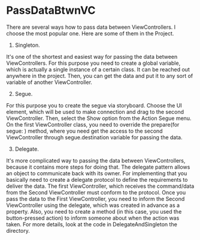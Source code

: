 # PassDataBtwnVC
There are several ways how to pass data between ViewControllers. I choose the most popular one. Here are some of them in the Project. 

1. Singleton.

It's one of the shortest and easiest way for passing the data between ViewControllers. For this purpose you need to create a global variable, which is actually a single instance of a certain class. It can be reached out anywhere in the project. 
Then, you can get the data and put it to any sort of variable of another ViewController.

2. Segue.

For this purpose you to create the segue via storyboard. Choose the UI element, which will be used to make connection and drag to the second ViewController. 
Then, select the Show option from the Action Segue menu. On the first ViewController class, you need to override the prepare(for segue: ) method, where you need get the access to the second ViewController through segue.destination variable for passing the data.

3. Delegate.

 It's more complicated way to passing the data between ViewControllers, because it contains more steps for doing that. The delegate pattern allows an object to communicate back with its owner. 
 For implementing that you basically need to create a delegate protocol to define the requirements to deliver the data. The first ViewController, which receives the command/data from the Second ViewController must conform to the protocol. 
 Once you pass the data to the First ViewController, you need to inform the Second ViewController using the delegate, which was created in advance as a property. Also, you need to create a method (in this case, you used the button-pressed action) to inform someone about when the action was taken. 
 For more details, look at the code in DelegateAndSingleton the directory.
 
